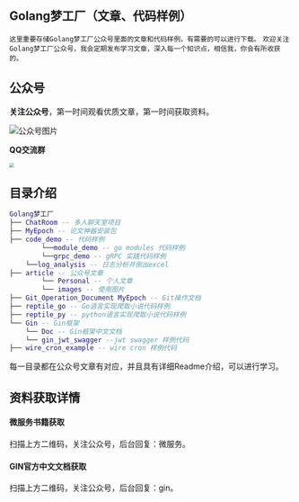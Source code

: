 ## Golang梦工厂（文章、代码样例）

`这里重要存储Golang梦工厂公众号里面的文章和代码样例，有需要的可以进行下载。`
`欢迎关注Golang梦工厂公众号，我会定期发布学习文章，深入每一个知识点，相信我，你会有所收获的。`

## 公众号

**关注公众号**，第一时间观看优质文章，第一时间获取资料。

![公众号图片](https://song-oss.oss-cn-beijing.aliyuncs.com/wx/qrcode_for_gh_efed4775ba73_258.jpg)

**QQ交流群**

<img src="https://song-oss.oss-cn-beijing.aliyuncs.com/wx/WechatIMG1094.jpeg" style="zoom:50%;" />


## 目录介绍


``` lua
Golang梦工厂
├── ChatRoom -- 多人聊天室项目
├── MyEpoch -- 论文神器安装包
├── code_demo -- 代码样例
		└──module_demo -- go modules 代码样例
		└──grpc_demo -- gRPC 实践代码样例
    └──log_analysis -- 日志分析并倒出excel
├── article -- 公众号文章
		└── Personal -- 个人文章
		└── images -- 使用图片
├── Git_Operation_Document MyEpoch -- Git操作文档
├── reptile_go -- Go语言实现爬取小说代码样例
├── reptile_py -- python语言实现爬取小说代码样例
└── Gin -- Gin框架
	└── Doc -- Gin框架中文文档
	└── gin_jwt_swagger --jwt swagger 样例代码
├── wire_cron_example -- wire cron 样例代码
```

每一目录都在公众号文章有对应，并且具有详细Readme介绍，可以进行学习。



## 资料获取详情



#### 微服务书籍获取

扫描上方二维码，关注公众号，后台回复：微服务。



#### GIN官方中文文档获取

扫描上方二维码，关注公众号，后台回复：gin。

